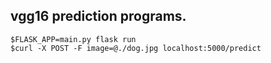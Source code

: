 ## vgg16 prediction programs.
```
$FLASK_APP=main.py flask run
$curl -X POST -F image=@./dog.jpg localhost:5000/predict
```
